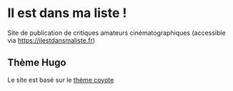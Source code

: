 # Il est dans ma liste !

Site de publication de critiques amateurs cinématographiques (accessible via https://ilestdansmaliste.fr)

## Thème Hugo

Le site est basé sur le [thème coyote](https://github.com/nightswinger/hugo-theme-coyote)